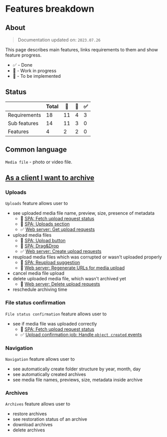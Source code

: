 # Features breakdown

## About

> Documentation updated on: `2023.07.26`

This page describes main features, links requirements to them and show feature progress.

- ✅ - Done
- 🚧 - Work in progress
- 🥚 - To be implemented

## Status

|              | Total | 🥚 | 🚧 | ✅ |
|--------------|-------|----|----|----|
| Requirements | 18    | 11 | 4  | 3  |
| Sub features | 14    | 11 | 3  | 0  |
| Features     | 4     | 2  | 2  | 0  |

## Common language

`Media file` - photo or video file.

## [As a client I want to archive](./user-stories.md#archive)

### Uploads

`Uploads` feature allows user to

- see uploaded media file name, preview, size, presence of metadata
  - 🚧 [SPA: Fetch upload request status](./containers/frontend/family-archive-spa.md#fetch-upload-request-status)
  - 🚧 [SPA: Uploads section](./containers/frontend/family-archive-spa.md#uploads-section)
  - ✅ [Web server: Get upload requests](./containers/backend/family-archive-web-server.md#get-upload-requests)
- upload media files
  - 🚧 [SPA: Upload button](./containers/frontend/family-archive-spa.md#upload-button)
  - 🥚 [SPA: Drag&Drop](./containers/frontend/family-archive-spa.md#dragdrop)
  - ✅ [Web server: Create upload requests](./containers/backend/family-archive-web-server.md#create-upload-requests)
- reupload media files which was corrupted or wasn't uploaded properly
  - 🥚 [SPA: Reupload suggestion](./containers/frontend/family-archive-spa.md#reupload-suggestion)
  - 🥚 [Web server: Regenerate URLs for media upload](./containers/backend/family-archive-web-server.md#regenerate-urls-for-media-reupload)
- cancel media file upload
- delete uploaded media file, which wasn't archived yet
  - 🥚 [Web server: Delete upload requests](./containers/backend/family-archive-web-server.md#delete-upload-requests)
- reschedule archiving time

### File status confirmation

`File status confirmation` feature allows user to

- see if media file was uploaded correctly
  - 🚧 [SPA: Fetch upload request status](./containers/frontend/family-archive-spa.md#fetch-upload-request-status)
  - ✅ [Upload confirmation job: Handle `object created` events](./containers/backend/family-archive-upload-confirmation-job.md#handle-object-created-events)


### Navigation

`Navigation` feature allows user to
- see automatically create folder structure by year, month, day
- see automatically created archives
- see media file names, previews, size, metadata inside archive


### Archives

`Archives` feature allows user to
- restore archives
- see restoration status of an archive
- download archives
- delete archives